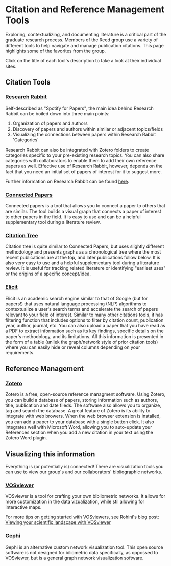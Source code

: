 # Citation and Reference Management Tools

Exploring, contextualizing, and documenting literature is a critical part of the graduate research process. Members of the Reed group use a variety of different tools to help navigate and manage publication citations. This page highlights some of the favorites from the group. 

Click on the title of each tool's description to take a look at their individual sites.

## Citation Tools

### [Research Rabbit](https://researchrabbitapp.com/)
Self-described as "Spotify for Papers", the main idea behind Research Rabbit can be boiled down into three main points:
1. Organization of papers and authors
2. Discovery of papers and authors within similar or adjacent topics/fields
3. Visualizing the connections between papers within Research Rabbit 'Categories'

Research Rabbit can also be integrated with Zotero folders to create categories specific to your pre-existing research topics. You can also share categories with collaborators to enable them to add their own reference papers as well. Effective use of Research Rabbit, however, depends on the fact that you need an initial set of papers of interest for it to suggest more. 

Further information on Research Rabbit can be found [here](https://researchrabbit.notion.site/Welcome-to-the-FAQ-c33b4a61e453431482015e27e8af40d5#d15aebe6726647e086cdc935f2067bf5).

### [Connected Papers](https://www.connectedpapers.com/)
Connected papers is a tool that allows you to connect a paper to others that are similar. The tool builds a visual graph that connects a paper of interest to other papers in the field. It is easy to use and can be a helpful supplementary tool during a literature review.

### [Citation Tree](https://www.citationtree.org/)
Citation tree is quite similar to Connected Papers, but uses slightly different methodology and presents graphs as a chronological tree where the most recent publications are at the top, and later publications follow below. It is also very easy to use and a helpful supplementary tool during a literature review. It is useful for tracking related literature or identifying "earliest uses" or the origins of a specific concept/idea.

### [Elicit](https://elicit.org/)
Elicit is an academic search engine similar to that of Google (but for papers!) that uses natural language processing (NLP) algorithms to contextualize a user's search terms and accelerate the search of papers relevant to your field of interest. Similar to many other citations tools, it has filtering function that includes options to filter by citation count, publication year, author, journal, etc. You can also upload a paper that you have read as a PDF to extract information such as its key findings, specific details on the paper's methodology, and its limitations. All this information is presented in the form of a table (unliek the graph/network style of prior citation tools) where you can easily hide or reveal columns depending on your requirements.

## Reference Management 

### [Zotero](https://www.zotero.org/)
Zotero is a free, open-source reference managment software. Using Zotero, you can build a database of papers, storing information such as authors, title, publication and date fileds. The software also allows you to organize, tag and search the database. A great feature of Zotero is its ability to integrate with web browers. When the web browser extension is installed, you can add a paper to your database with a single button click. It also integrates well with Microsoft Word, allowing you to auto-update your References section when you add a new citation in your text using the Zotero Word plugin. 

## Visualizing this information
Everything is (or potentially is) connected! There are visualization tools you can use to view our group's and our collaborators' bibliographic networks.

### [VOSviewer](https://www.vosviewer.com/)

VOSviewer is a tool for crafting your own bibliometric networks. It allows for more customization in the data vizualization, while stil allowing for interactive maps. 

For more tips on getting started with VOSviewers, see Rohini's blog post: [Viewing your scientific landscape with VOSviewer](https://waterprogramming.wordpress.com/2022/07/05/viewing-your-scientific-landscape-with-vosviewer/)


### [Gephi](https://gephi.org/)

Gephi is an alternative custom network visualization tool. This open source software is not designed for biliometric data specifically, as oppossed to VOSviewer, but is a general graph network visualization software. 
